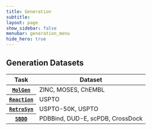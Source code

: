 ```yaml
---
title: Generation
subtitle:
layout: page
show_sidebar: false
menubar: generation_menu
hide_hero: true
---
```


## Generation Datasets

<table class = "table is-hoverable">
   <thead>
      <tr>
      	 <th>Task</th>
      	 <th>Dataset</th>
      </tr>
   </thead>
   <tbody>
      <tr>
      	<th><a href="/generation_tasks/molgen"><code>MolGen</code></a> </th>
      	<td>ZINC, MOSES, ChEMBL</td>
      </tr>
      <tr>
      	<th><a href="/generation_tasks/reaction"><code>Reaction</code></a> </th>
      	<td>USPTO</td>
      </tr>
      <tr>
      	<th><a href="/generation_tasks/retrosyn"><code>RetroSyn</code></a> </th>
      	<td>USPTO-50K, USPTO</td>
      </tr>
      <tr>
         <th><a href="/generation_tasks/sbdd"><code>SBDD</code></a> </th>
         <td>PDBBind, DUD-E, scPDB, CrossDock</td>
      </tr>
   </tbody>
</table>